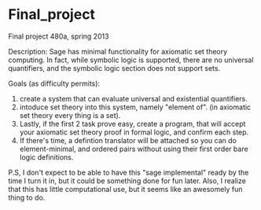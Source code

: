 Final_project
=============

Final project 480a, spring 2013

Description:
Sage has minimal functionality for axiomatic set theory computing. In fact, while symbolic logic is supported, there are no universal quantifiers, and the symbolic logic section does not support sets. 

Goals (as difficulty permits):
1. create a system that can evaluate universal and existential quantifiers.
2. intoduce set theory into this system, namely "element of". (in axiomatic set theory every thing is a set).
3. Lastly, if the first 2 task prove easy, create a program, that will accept your axiomatic set theory proof in formal logic, and confirm each step.
4. If there's time, a defintion translator will be attached so you can do element-minimal, and ordered pairs without using their first order bare logic definitions.

P.S, I don't expect to be able to have this "sage implemental" ready by the time I turn it in, but it could be something done for fun later. Also, I realize that this has little computational use, but it seems like an awesomely fun thing to do.

